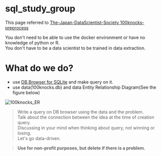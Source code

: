 # sql_study_group

This page referred to [The-Japan-DataScientist-Society 100knocks-preprocess](https://github.com/The-Japan-DataScientist-Society/100knocks-preprocess)  



You don't need to be able to use the docker environment or have no knowledge of python or R.  
You don't have to be a data scientist to be trained in data extraction.  

# What do we do?

- use [DB Browser for SQLite](https://sqlitebrowser.org/) and make query on it.  
- use data(100knocks.db) and data Entity Relationship Diagram(See the figure below)  

![100knocks_ER](https://user-images.githubusercontent.com/52575713/95284975-9ef87180-089a-11eb-8890-8a161e4fb2c2.png)  


> Write a query on DB browser using the data and the problem.  
Talk about the connection between the idea at the time of creation query.   
Discussing in your mind when thinking about query, not winning or losing.  
Let's go data-driven.  


> **Use for non-profit purposes, but delete if there is a problem.**
